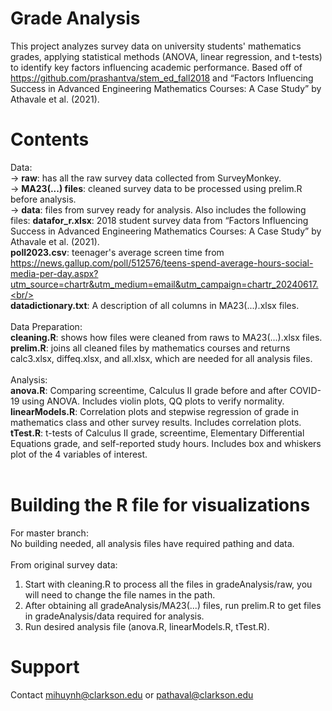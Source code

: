 # Grade Analysis
This project analyzes survey data on university students' mathematics grades, applying statistical methods (ANOVA, linear regression, and t-tests) to identify key factors influencing academic performance. Based off of  https://github.com/prashantva/stem_ed_fall2018 and “Factors Influencing Success in Advanced Engineering Mathematics Courses: A Case Study” by Athavale et al. (2021).

# Contents
Data:<br/>
-> **raw**: has all the raw survey data collected from SurveyMonkey.<br/>
-> **MA23(...) files**: cleaned survey data to be processed using prelim.R before analysis.<br/>
-> **data**: files from survey ready for analysis. Also includes the following files:
**datafor_r.xlsx**: 2018 student survey data from “Factors Influencing Success in Advanced Engineering Mathematics Courses: A Case Study” by Athavale et al. (2021).<br/>
**poll2023.csv**: teenager's average screen time from https://news.gallup.com/poll/512576/teens-spend-average-hours-social-media-per-day.aspx?utm_source=chartr&utm_medium=email&utm_campaign=chartr_20240617.<br/>
<br/>
**datadictionary.txt**: A description of all columns in MA23(...).xlsx files.<br/>
<br/>
Data Preparation:<br/>
**cleaning.R**: shows how files were cleaned from raws to MA23(...).xlsx files.<br/>
**prelim.R**: joins all cleaned files by mathematics courses and returns calc3.xlsx, diffeq.xlsx, and all.xlsx, which are needed for all analysis files.<br/>
<br/>
Analysis:<br/>
**anova.R**: Comparing screentime, Calculus II grade before and after COVID-19 using ANOVA. Includes violin plots, QQ plots to verify normality.<br/>
**linearModels.R**: Correlation plots and stepwise regression of grade in mathematics class and other survey results. Includes correlation plots.<br/>
**tTest.R**: t-tests of Calculus II grade, screentime, Elementary Differential Equations grade, and self-reported study hours. Includes box and whiskers plot of the 4 variables of interest.<br/>
<br/>
# Building the R file for visualizations
For master branch:<br/>
No building needed, all analysis files have required pathing and data.<br/>
<br/>
From original survey data:<br/>
1. Start with cleaning.R to process all the files in gradeAnalysis/raw, you will need to change the file names in the path.<br/>
2. After obtaining all gradeAnalysis/MA23(...) files, run prelim.R to get files in gradeAnalysis/data required for analysis.<br/>
3. Run desired analysis file (anova.R, linearModels.R, tTest.R).
# Support
Contact mihuynh@clarkson.edu or pathaval@clarkson.edu
